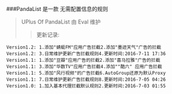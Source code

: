 ###PandaList 是一款 无需配置信息的规则
>UPlus Of PandaList 由 Eval 维护
>>更新记录:  
```
Version1.2: 1.添加"蜻蜓FM"应用广告拦截2.添加"墨迹天气"广告的拦截
Version1.2: 3.日常维护更新广告拦截规则4.更新时间:2016-7-11 17:36
Version1.1: 1.添加"豆瓣"应用广告的拦截2.添加"喜马拉雅"广告的拦截
Version1.1: 3.添加"华数TV"应用广告拦截4.添加""酷六" 应用广告拦截
Version1.1: 5.添加"风行视频"的广告拦截6.AutoGroup还原为默认Proxy
Version1.1: 7.日常维护更新广告拦截规则8.更新时间:2016-7-05 04:26
Version1.0: 1.加入基本代理拦截默认规则2.更新时间:2016-7-03 01:55
```